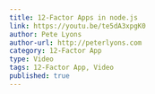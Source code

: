 ```yaml
---
title: 12-Factor Apps in node.js
link: https://youtu.be/te5dA3xpgK0
author: Pete Lyons
author-url: http://peterlyons.com
category: 12-Factor App
type: Video
tags: 12-Factor App, Video
published: true
---
```

